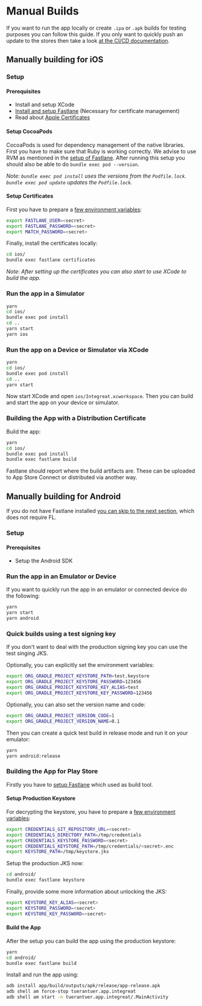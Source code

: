 # Manual Builds

If you want to run the app locally or create `.ipa` or `.apk` builds for testing purposes you can follow this guide. If you only want to quickly push an update to the stores then take a look [at the CI/CD documentation](08-cicd.md#triggering-a-build-in-ci).

## Manually building for iOS

### Setup

#### Prerequisites
* Install and setup XCode
* [Install and setup Fastlane](08-cicd.md#setup-of-fastlane)  (Necessary for certificate management)
* Read about [Apple Certificates](10-apple-certifcates.md)

#### Setup CocoaPods

CocoaPods is used for dependency management of the native libraries.
First you have to make sure that Ruby is working correctly. We advise to use RVM as mentioned in the [setup of Fastlane](08-cicd.md#setup-of-fastlane). After running this setup you should also be able to do `bundle exec pod --version`.
    
*Note: `bundle exec pod install` uses the versions from the `Podfile.lock`. `bundle exec pod update` updates the `Podfile.lock`.*


#### Setup Certificates

First you have to prepare a [few environment variables](08-cicd.md#environment-variables-and-dependencies):

```bash
export FASTLANE_USER=<secret>
export FASTLANE_PASSWORD=<secret>
export MATCH_PASSWORD=<secret>
```

Finally, install the certificates locally:

```bash
cd ios/
bundle exec fastlane certificates
```

*Note: After setting up the certificates you can also start to use XCode to build the app.*

### Run the app in a Simulator

```bash
yarn
cd ios/
bundle exec pod install
cd ..
yarn start
yarn ios
```

### Run the app on a Device or Simulator via XCode

```bash
yarn
cd ios/
bundle exec pod install
cd ..
yarn start
```

Now start XCode and open `ios/Integreat.xcworkspace`. Then you can build and start the app on your device or simulator.

### Building the App with a Distribution Certificate
Build the app:

```bash
yarn
cd ios/
bundle exec pod install
bundle exec fastlane build
```

Fastlane should report where the build artifacts are. These can be uploaded to App Store Connect or distributed via another way.

## Manually building for Android

If you do not have Fastlane installed [you can skip to the next section](#quick-builds-using-a-test-signing-key), which does not require FL.

### Setup

#### Prerequisites
* Setup the Android SDK

### Run the app in an Emulator or Device

If you want to quickly run the app in an emulator or connected device do the following:

```bash
yarn
yarn start
yarn android
```

### Quick builds using a test signing key

If you don't want to deal with the production signing key you can use the test singing JKS.

Optionally, you can explicitly set the environment variables:

```bash
export ORG_GRADLE_PROJECT_KEYSTORE_PATH=test.keystore
export ORG_GRADLE_PROJECT_KEYSTORE_PASSWORD=123456
export ORG_GRADLE_PROJECT_KEYSTORE_KEY_ALIAS=test
export ORG_GRADLE_PROJECT_KEYSTORE_KEY_PASSWORD=123456
```

Optionally, you can also set the version name and code:

```bash
export ORG_GRADLE_PROJECT_VERSION_CODE=1
export ORG_GRADLE_PROJECT_VERSION_NAME=0.1
```

Then you can create a quick test build in release mode and run it on your emulator:

```bash
yarn
yarn android:release
```

### Building the App for Play Store

Firstly you have to [setup Fastlane](08-cicd.md#setup-of-fastlane) which used as build tool.

#### Setup Production Keystore

For decrypting the keystore, you have to prepare a [few environment variables](08-cicd.md#environment-variables-and-dependencies):

```bash
export CREDENTIALS_GIT_REPOSITORY_URL=<secret>
export CREDENTIALS_DIRECTORY_PATH=/tmp/credentials
export CREDENTIALS_KEYSTORE_PASSWORD=<secret>
export CREDENTIALS_KEYSTORE_PATH=/tmp/credentials/<secret>.enc
export KEYSTORE_PATH=/tmp/keystore.jks
```

Setup the production JKS now:

```bash
cd android/
bundle exec fastlane keystore
```

Finally, provide some more information about unlocking the JKS:

```bash
export KEYSTORE_KEY_ALIAS=<secret>
export KEYSTORE_PASSWORD=<secret>
export KEYSTORE_KEY_PASSWORD=<secret>
```

#### Build the App

After the setup you can build the app using the production keystore:

```bash
yarn
cd android/
bundle exec fastlane build
```

Install and run the app using:

```bash
adb install app/build/outputs/apk/release/app-release.apk
adb shell am force-stop tuerantuer.app.integreat
adb shell am start -n tuerantuer.app.integreat/.MainActivity
```

